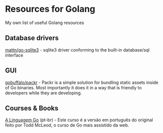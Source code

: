 # Resources for Golang

My own list of useful Golang resources
    
## Database drivers

[mattn/go-sqlite3](https://github.com/mattn/go-sqlite3) - sqlite3 driver conforming to the built-in database/sql interface

## GUI

[gobuffalo/packr](https://github.com/gobuffalo/packr) - Packr is a simple solution for bundling static assets inside of Go binaries. Most importantly it does it in a way that is friendly to developers while they are developing.

## Courses & Books

[A Linguagem Go](https://greatercommons.com/learn/golang-ptbr) (pt-br) - Este curso é a versão em português do original feito por Todd McLeod, o curso de Go mais assistido da web.
 
